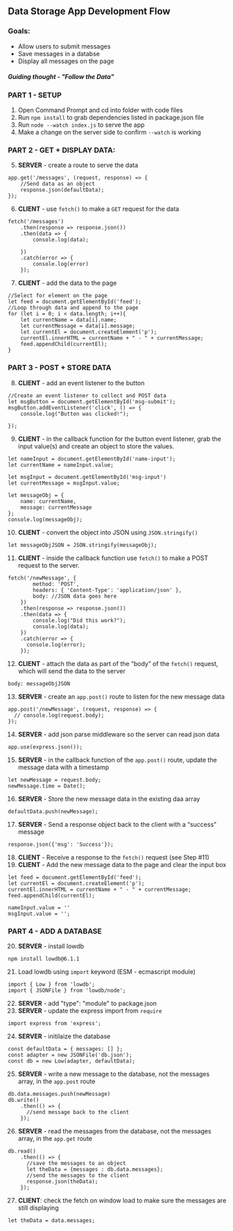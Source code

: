 Data Storage App Development Flow
---------------------------------

### Goals:
- Allow users to submit messages
- Save messages in a databse
- Display all messages on the page

##### Guiding thought - "Follow the Data"

### PART 1 - SETUP
1. Open Command Prompt and cd into folder with code files
2. Run `npm install` to grab dependencies listed in package.json file
3. Run `node --watch index.js` to serve the app
4. Make a change on the server side to confirm `--watch` is working

### PART 2 - GET + DISPLAY DATA:
5.  **SERVER** - create a route to serve the data
```
app.get('/messages', (request, response) => {
    //Send data as an object
    response.json(defaultData);
});
```
6. **CLIENT** - use `fetch()` to make a `GET` request for the data
```
fetch('/messages')
    .then(response => response.json())
    .then(data => {
        console.log(data);

    })
    .catch(error => {
        console.log(error)
    });
```
7. **CLIENT** - add the data to the page
```
//Select for element on the page
let feed = document.getElementById('feed');
//Loop through data and append to the page
for (let i = 0; i < data.length; i++){
    let currentName = data[i].name;
    let currentMessage = data[i].message;
    let currentEl = document.createElement('p');
    currentEl.innerHTML = currentName + " - " + currentMessage;
    feed.appendChild(currentEl);
}
```
### PART 3 - POST + STORE DATA
8. **CLIENT** - add an event listener to the button
```
//Create an event listener to collect and POST data
let msgButton = document.getElementById('msg-submit');
msgButton.addEventListener('click', () => {
    console.log("Button was clicked!");

});
```
9. **CLIENT** - in the callback function for the button event listener, grab the input value(s) and create an object to store the values.
```
let nameInput = document.getElementById('name-input');
let currentName = nameInput.value;

let msgInput = document.getElementById('msg-input')
let currentMessage = msgInput.value;

let messageObj = {
    name: currentName,
    message: currentMessage
};
console.log(messageObj);
```
10. **CLIENT** - convert the object into JSON using `JSON.stringify()`
```
let messageObjJSON = JSON.stringify(messageObj);
```
11. **CLIENT** - inside the callback function use `fetch()` to make a POST request to the server. 
```
fetch('/newMessage', {
        method: 'POST',
        headers: { 'Content-Type': 'application/json' },
        body: //JSON data goes here
    })
    .then(response => response.json())
    .then(data => {
        console.log("Did this work?");
        console.log(data);
    })
    .catch(error => {
      console.log(error);
    });
```
12. **CLIENT** - attach the data as part of the “body” of the `fetch()` request, which will send the data to the server
```
body: messageObjJSON
```
13. **SERVER** - create an `app.post()` route to listen for the new message data
```
app.post('/newMessage', (request, response) => {
  // console.log(request.body);
});
```
14. **SERVER** - add json parse middleware so the server can read json data
```
app.use(express.json());
```
15. **SERVER** - in the callback function of the `app.post()` route, update the message data with a timestamp
```
let newMessage = request.body;
newMessage.time = Date();
```
16. **SERVER** - Store the new message data in the existing daa array
```
defaultData.push(newMessage);
```
17. **SERVER** - Send a response object back to the client with a “success” message
```
response.json({'msg': 'Success'});
```
18. **CLIENT** - Receive a response to the `fetch()` request (see Step #11)
19. **CLIENT** - Add the new message data to the page and clear the input box
```
let feed = document.getElementById('feed');
let currentEl = document.createElement('p');
currentEl.innerHTML = currentName + " - " + currentMessage;
feed.appendChild(currentEl);

nameInput.value = ''
msgInput.value = '';
```
### PART 4 - ADD A DATABASE
20. **SERVER** - install lowdb
```
npm install lowdb@6.1.1
```
21. Load lowdb using `import` keyword (ESM - ecmascript module)
```
import { Low } from 'lowdb';
import { JSONFile } from 'lowdb/node';
```
22. **SERVER** - add "type": "module" to package.json
23. **SERVER** - update the express import from `require`
```
import express from 'express';
```
24. **SERVER** - initilaize the database
```
const defaultData = { messages: [] };
const adapter = new JSONFile('db.json');
const db = new Low(adapter, defaultData);
```
25. **SERVER** - write a new message to the database, not the messages array, in the `app.post` route
```
db.data.messages.push(newMessage)
db.write()
    .then(() => {
      //send message back to the client
    });
```
26. **SERVER** - read the messages from the database, not the messages array, in the `app.get` route
```
db.read()
    .then(() => {
      //save the messages to an object
      let theData = {messages : db.data.messages};
      //send the messages to the client
      response.json(theData);
    });
```
27. **CLIENT**: check the fetch on window load to make sure the messages are still displaying
```
let theData = data.messages;
```